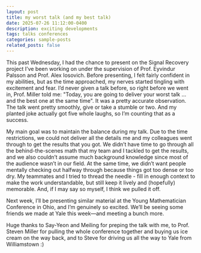 ```yaml
---
layout: post
title: my worst talk (and my best talk)
date: 2025-07-26 11:12:00-0400
description: exciting developments
tags: talks conferences
categories: sample-posts
related_posts: false
---
```


<p> This past Wednesday, I had the chance to present on the Signal Recovery project I’ve been working on under the supervision of Prof. Eyvindur Palsson and Prof. Alex Iosovich. Before presenting, I felt fairly confident in my abilities, but as the time approached, my nerves started tingling with excitement and fear. I’d never given a talk before, so right before we went in, Prof. Miller told me: "Today, you are going to deliver your worst talk ... and the best one at the same time". It was a pretty accurate observation. The talk went pretty smoothly, give or take a stumble or two. And my planted joke actually got five whole laughs, so I’m counting that as a success. <p>
<p> My main goal was to maintain the balance during my talk. Due to the time restrictions, we could not deliver all the details me and my colleagues went through to get the results that you got. We didn’t have time to go through all the behind-the-scenes math that my team and I tackled to get the results, and we also couldn’t assume much background knowledge since most of the audience wasn’t in our field. At the same time, we didn’t want people mentally checking out halfway through because things got too dense or too dry. My teammates and I tried to thread the needle - fill in enough context to make the work understandable, but still keep it lively and (hopefully) memorable. And, if I may say so myself, I think we pulled it off. <p>
<p> Next week, I’ll be presenting similar material at the Young Mathematician Conference in Ohio, and I’m genuinely so excited. We’ll be seeing some friends we made at Yale this week—and meeting a bunch more.<p>
<p> Huge thanks to Say-Yeon and Meiling for preping the talk with me, to Prof. Steven Miller for pulling the whole conference together and buying us ice cream on the way back, and to Steve for driving us all the way to Yale from Williamstown :)<p>

